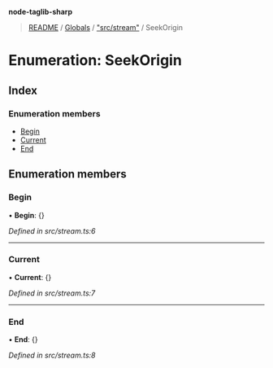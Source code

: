**node-taglib-sharp**

> [README](../README.md) / [Globals](../globals.md) / ["src/stream"](../modules/_src_stream_.md) / SeekOrigin

# Enumeration: SeekOrigin

## Index

### Enumeration members

* [Begin](_src_stream_.seekorigin.md#begin)
* [Current](_src_stream_.seekorigin.md#current)
* [End](_src_stream_.seekorigin.md#end)

## Enumeration members

### Begin

•  **Begin**: {}

*Defined in src/stream.ts:6*

___

### Current

•  **Current**: {}

*Defined in src/stream.ts:7*

___

### End

•  **End**: {}

*Defined in src/stream.ts:8*
